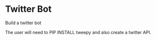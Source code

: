 # Twitter Bot
Build a twitter bot

The user  will need to PIP INSTALL tweepy  and also create a twitter API.
